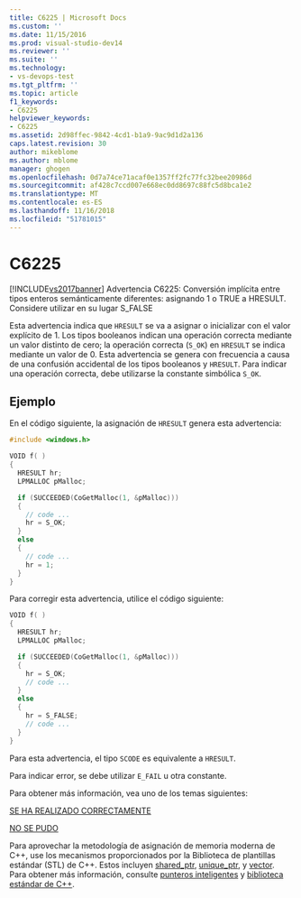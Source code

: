 ```yaml
---
title: C6225 | Microsoft Docs
ms.custom: ''
ms.date: 11/15/2016
ms.prod: visual-studio-dev14
ms.reviewer: ''
ms.suite: ''
ms.technology:
- vs-devops-test
ms.tgt_pltfrm: ''
ms.topic: article
f1_keywords:
- C6225
helpviewer_keywords:
- C6225
ms.assetid: 2d98ffec-9842-4cd1-b1a9-9ac9d1d2a136
caps.latest.revision: 30
author: mikeblome
ms.author: mblome
manager: ghogen
ms.openlocfilehash: 0d7a74ce71acaf0e1357ff2fc77fc32bee20986d
ms.sourcegitcommit: af428c7ccd007e668ec0dd8697c88fc5d8bca1e2
ms.translationtype: MT
ms.contentlocale: es-ES
ms.lasthandoff: 11/16/2018
ms.locfileid: "51781015"
---
```

# <a name="c6225"></a>C6225
[!INCLUDE[vs2017banner](../includes/vs2017banner.md)]
Advertencia C6225: Conversión implícita entre tipos enteros semánticamente diferentes: asignando 1 o TRUE a HRESULT. Considere utilizar en su lugar S_FALSE

Esta advertencia indica que `HRESULT` se va a asignar o inicializar con el valor explícito de 1. Los tipos booleanos indican una operación correcta mediante un valor distinto de cero; la operación correcta (`S_OK`) en `HRESULT` se indica mediante un valor de 0. Esta advertencia se genera con frecuencia a causa de una confusión accidental de los tipos booleanos y `HRESULT`. Para indicar una operación correcta, debe utilizarse la constante simbólica `S_OK`.

## <a name="example"></a>Ejemplo

En el código siguiente, la asignación de `HRESULT` genera esta advertencia:

```cpp
#include <windows.h>

VOID f( )
{
  HRESULT hr;
  LPMALLOC pMalloc;

  if (SUCCEEDED(CoGetMalloc(1, &pMalloc)))
  {
    // code ...
    hr = S_OK;
  }
  else
  {
    // code ...
    hr = 1;
  }
}
```

Para corregir esta advertencia, utilice el código siguiente:

```cpp
VOID f( )
{
  HRESULT hr;
  LPMALLOC pMalloc;

  if (SUCCEEDED(CoGetMalloc(1, &pMalloc)))
  {
    hr = S_OK;
    // code ...
  }
  else
  {
    hr = S_FALSE;
    // code ...
  }
}
```

Para esta advertencia, el tipo `SCODE` es equivalente a `HRESULT`.

Para indicar error, se debe utilizar `E_FAIL` u otra constante.

Para obtener más información, vea uno de los temas siguientes:

[SE HA REALIZADO CORRECTAMENTE](/windows/desktop/api/winerror/nf-winerror-succeeded)

[NO SE PUDO](/windows/desktop/api/winerror/nf-winerror-failed)

Para aprovechar la metodología de asignación de memoria moderna de C++, use los mecanismos proporcionados por la Biblioteca de plantillas estándar (STL) de C++. Estos incluyen [shared_ptr](http://msdn.microsoft.com/library/1469fc51-c658-43f1-886c-f4530dd84860), [unique_ptr](http://msdn.microsoft.com/library/acdf046b-831e-4a4a-83aa-6d4ee467db9a), y [vector](http://msdn.microsoft.com/library/c1431ad8-c0b6-4dbb-89c4-5f651e432d7f). Para obtener más información, consulte [punteros inteligentes](http://msdn.microsoft.com/library/909ef870-904c-49b6-b8cd-e9d0b7dc9435) y [biblioteca estándar de C++](http://msdn.microsoft.com/library/a37d3ba3-58af-47c7-9ee2-441ccd7b77ee).
